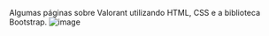 Algumas páginas sobre Valorant utilizando HTML, CSS e a biblioteca Bootstrap.
![image](https://user-images.githubusercontent.com/99039864/195963648-7133082b-3a0b-449c-b1df-5088e86a898a.png)
